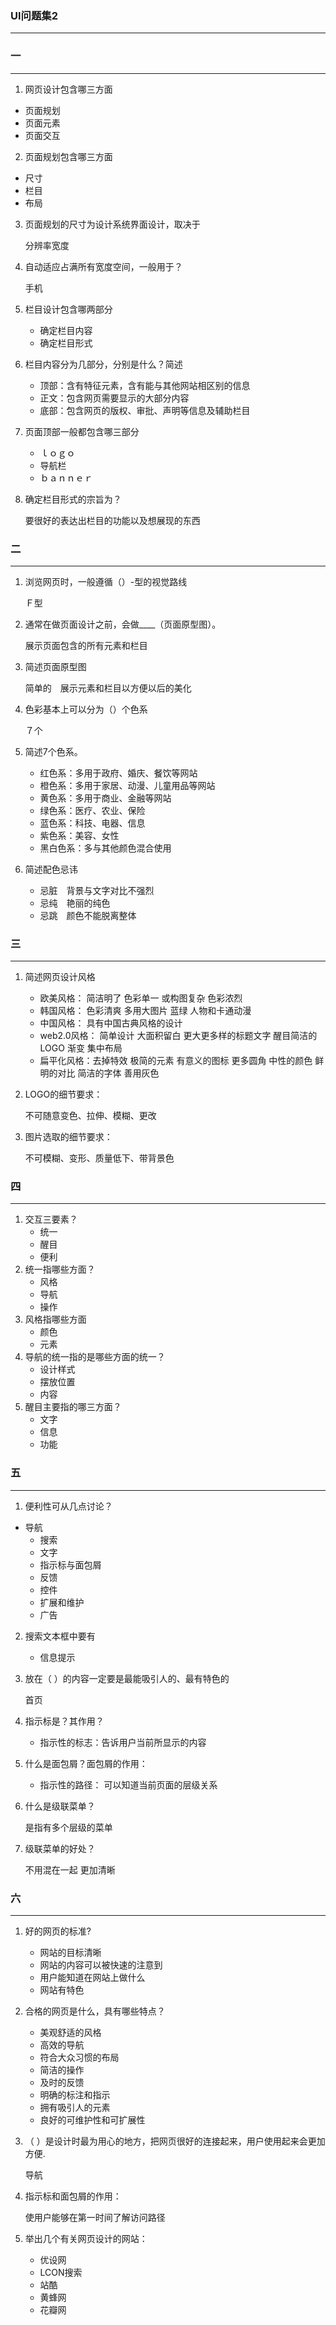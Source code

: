 ### UI问题集2
***
### 一
***
1.  网页设计包含哪三方面
 - 页面规划
 - 页面元素
 - 页面交互
2.  页面规划包含哪三方面
 - 尺寸
 - 栏目
 - 布局
3. 页面规划的尺寸为设计系统界面设计，取决于	

	分辨率宽度
4. 自动适应占满所有宽度空间，一般用于？	

	手机
5. 栏目设计包含哪两部分	

	- 确定栏目内容
	- 确定栏目形式
6. 栏目内容分为几部分，分别是什么？简述	

	- 顶部：含有特征元素，含有能与其他网站相区别的信息
	- 正文：包含网页需要显示的大部分内容
	- 底部：包含网页的版权、审批、声明等信息及辅助栏目
7. 页面顶部一般都包含哪三部分

	- ｌｏｇｏ　
	- 导航栏
	- ｂａｎｎｅｒ
8. 确定栏目形式的宗旨为？	

	要很好的表达出栏目的功能以及想展现的东西
### 二
***
1. 浏览网页时，一般遵循（）-型的视觉路线	

	Ｆ型
2. 通常在做页面设计之前，会做____（页面原型图）。	

	展示页面包含的所有元素和栏目
3. 简述页面原型图	

	简单的　展示元素和栏目以方便以后的美化
4. 色彩基本上可以分为（）个色系	

	７个
5. 简述7个色系。	

	- 红色系：多用于政府、婚庆、餐饮等网站
	- 橙色系：多用于家居、动漫、儿童用品等网站
	- 黄色系：多用于商业、金融等网站
	- 绿色系：医疗、农业、保险
	- 蓝色系：科技、电器、信息
	- 紫色系：美容、女性
	- 黑白色系：多与其他颜色混合使用
6. 简述配色忌讳	
	- 忌脏　背景与文字对比不强烈
	- 忌纯　艳丽的纯色
	- 忌跳　颜色不能脱离整体
### 三
***
1. 简述网页设计风格	
	- 欧美风格：  简洁明了 色彩单一 或构图复杂 色彩浓烈
	- 韩国风格： 色彩清爽 多用大图片 蓝绿 人物和卡通动漫
	- 中国风格： 具有中国古典风格的设计
	- web2.0风格： 简单设计 大面积留白 更大更多样的标题文字 醒目简洁的LOGO 渐变 集中布局
	- 扁平化风格：去掉特效 极简的元素 有意义的图标 更多圆角 中性的颜色 鲜明的对比 简洁的字体 善用灰色
	
2. LOGO的细节要求：	

	不可随意变色、拉伸、模糊、更改	
3. 图片选取的细节要求：	

	不可模糊、变形、质量低下、带背景色	
### 四
***
1. 交互三要素？	
	- 统一
	- 醒目
	- 便利
2. 统一指哪些方面？	
	- 风格
	- 导航
	- 操作
3. 风格指哪些方面	
	- 颜色
	- 元素
4. 导航的统一指的是哪些方面的统一？	
	- 设计样式
	- 摆放位置
	- 内容
5. 醒目主要指的哪三方面？
	- 文字
	- 信息
	- 功能
### 五
***
1. 便利性可从几点讨论？	
 - 导航
	- 搜索
	- 文字
	- 指示标与面包屑
	- 反馈
	- 控件
	- 扩展和维护
	- 广告
2. 搜索文本框中要有	

	- 信息提示
3. 放在（ ）的内容一定要是最能吸引人的、最有特色的

	首页
4. 指示标是？其作用？	

	- 指示性的标志：告诉用户当前所显示的内容 
5. 什么是面包屑？面包屑的作用：	

	- 指示性的路径： 可以知道当前页面的层级关系
6. 什么是级联菜单？	

	是指有多个层级的菜单
7. 级联菜单的好处？	

	不用混在一起 更加清晰
### 六
***
1. 好的网页的标准?	

	- 网站的目标清晰
	- 网站的内容可以被快速的注意到
	- 用户能知道在网站上做什么
	- 网站有特色
2. 合格的网页是什么，具有哪些特点？

	- 美观舒适的风格
	- 高效的导航
	- 符合大众习惯的布局
	- 简洁的操作
	- 及时的反馈
	- 明确的标注和指示
	- 拥有吸引人的元素
	- 良好的可维护性和可扩展性
3. （ ）是设计时最为用心的地方，把网页很好的连接起来，用户使用起来会更加方便.	

	导航
4. 指示标和面包屑的作用：	

	使用户能够在第一时间了解访问路径
5. 举出几个有关网页设计的网站：	
	- 优设网
	- LCON搜索
	- 站酷
	- 黄蜂网
	- 花瓣网
